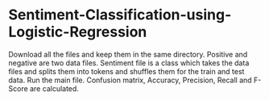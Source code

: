 # Sentiment-Classification-using-Logistic-Regression
Download all the files and keep them in the same directory.
Positive and negative are two data files.
Sentiment file is a class which takes the data files and splits them into tokens and shuffles them for the train and test data.
Run the main file. 
Confusion matrix, Accuracy, Precision, Recall and F-Score are calculated.
